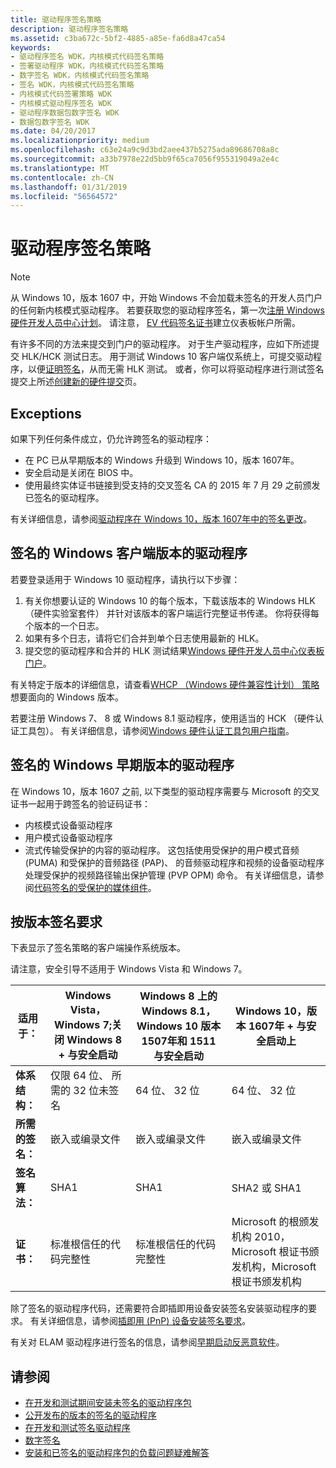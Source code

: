 ```yaml
---
title: 驱动程序签名策略
description: 驱动程序签名策略
ms.assetid: c3ba672c-5bf2-4885-a85e-fa6d8a47ca54
keywords:
- 驱动程序签名 WDK，内核模式代码签名策略
- 签署驱动程序 WDK，内核模式代码签名策略
- 数字签名 WDK，内核模式代码签名策略
- 签名 WDK，内核模式代码签名策略
- 内核模式代码签署策略 WDK
- 内核模式驱动程序签名 WDK
- 驱动程序数据包数字签名 WDK
- 数据包数字签名 WDK
ms.date: 04/20/2017
ms.localizationpriority: medium
ms.openlocfilehash: c63e24a9c9d3bd2aee437b5275ada89686708a8c
ms.sourcegitcommit: a33b7978e22d5bb9f65ca7056f955319049a2e4c
ms.translationtype: MT
ms.contentlocale: zh-CN
ms.lasthandoff: 01/31/2019
ms.locfileid: "56564572"
---
```

# <a name="driver-signing-policy"></a>驱动程序签名策略

> [!NOTE]
> 从 Windows 10，版本 1607 中，开始 Windows 不会加载未签名的开发人员门户的任何新内核模式驱动程序。  若要获取您的驱动程序签名，第一次[注册 Windows 硬件开发人员中心计划](https://docs.microsoft.com/windows-hardware/drivers/dashboard/register-for-the-hardware-program)。 请注意， [EV 代码签名证书](https://docs.microsoft.com/windows-hardware/drivers/dashboard/get-a-code-signing-certificate)建立仪表板帐户所需。

有许多不同的方法来提交到门户的驱动程序。  对于生产驱动程序，应如下所述提交 HLK/HCK 测试日志。  用于测试 Windows 10 客户端仅系统上，可提交驱动程序，以便[证明签名](../dashboard/attestation-signing-a-kernel-driver-for-public-release.md)，从而无需 HLK 测试。  或者，你可以将驱动程序进行测试签名提交上所述[创建新的硬件提交](../dashboard/create-a-new-hardware-submission.md)页。

## <a name="exceptions"></a>Exceptions

如果下列任何条件成立，仍允许跨签名的驱动程序：

* 在 PC 已从早期版本的 Windows 升级到 Windows 10，版本 1607年。
* 安全启动是关闭在 BIOS 中。
* 使用最终实体证书链接到受支持的交叉签名 CA 的 2015 年 7 月 29 之前颁发已签名的驱动程序。

有关详细信息，请参阅[驱动程序在 Windows 10，版本 1607年中的签名更改](https://blogs.msdn.microsoft.com/windows_hardware_certification/2016/07/26/driver-signing-changes-in-windows-10-version-1607/)。

## <a name="signing-a-driver-for-client-versions-of-windows"></a>签名的 Windows 客户端版本的驱动程序

若要登录适用于 Windows 10 驱动程序，请执行以下步骤：

1. 有关你想要认证的 Windows 10 的每个版本，下载该版本的 Windows HLK （硬件实验室套件） 并针对该版本的客户端运行完整证书传递。 你将获得每个版本的一个日志。
2. 如果有多个日志，请将它们合并到单个日志使用最新的 HLK。
3. 提交您的驱动程序和合并的 HLK 测试结果[Windows 硬件开发人员中心仪表板门户](../dashboard/index.md)。

有关特定于版本的详细信息，请查看[WHCP （Windows 硬件兼容性计划） 策略](https://docs.microsoft.com/windows-hardware/design/compatibility/whcp-specifications-policies)想要面向的 Windows 版本。

若要注册 Windows 7、 8 或 Windows 8.1 驱动程序，使用适当的 HCK （硬件认证工具包）。  有关详细信息，请参阅[Windows 硬件认证工具包用户指南](https://docs.microsoft.com/previous-versions/windows/hardware/hck/jj124227(v=vs.85))。

## <a name="signing-a-driver-for-earlier-versions-of-windows"></a>签名的 Windows 早期版本的驱动程序

在 Windows 10，版本 1607 之前, 以下类型的驱动程序需要与 Microsoft 的交叉证书一起用于跨签名的验证码证书：

* 内核模式设备驱动程序
* 用户模式设备驱动程序
* 流式传输受保护的内容的驱动程序。 这包括使用受保护的用户模式音频 (PUMA) 和受保护的音频路径 (PAP)、 的音频驱动程序和视频的设备驱动程序处理受保护的视频路径输出保护管理 (PVP OPM) 命令。 有关详细信息，请参阅[代码签名的受保护的媒体组件](https://go.microsoft.com/fwlink/p/?linkid=74262)。

## <a name="signing-requirements-by-version"></a>按版本签名要求

下表显示了签名策略的客户端操作系统版本。

请注意，安全引导不适用于 Windows Vista 和 Windows 7。

|适用于：|Windows Vista，Windows 7;关闭 Windows 8 + 与安全启动|Windows 8 上的 Windows 8.1，Windows 10 版本 1507年和 1511 与安全启动|Windows 10，版本 1607年 + 与安全启动上|
|--- |--- |--- |--- |
|**体系结构：**|仅限 64 位、 所需的 32 位未签名|64 位、 32 位|64 位、 32 位|
|**所需的签名：**|嵌入或编录文件|嵌入或编录文件|嵌入或编录文件|
|**签名算法：**|SHA1|SHA1|SHA2 或 SHA1|
|**证书：**|标准根信任的代码完整性|标准根信任的代码完整性|Microsoft 的根颁发机构 2010，Microsoft 根证书颁发机构，Microsoft 根证书颁发机构|

除了签名的驱动程序代码，还需要符合即插即用设备安装签名安装驱动程序的要求。  有关详细信息，请参阅[插即用 (PnP) 设备安装签名要求](pnp-device-installation-signing-requirements--windows-vista-and-later-.md)。

有关对 ELAM 驱动程序进行签名的信息，请参阅[早期启动反恶意软件](https://msdn.microsoft.com/library/windows/desktop/hh848061(v=vs.85).aspx)。

## <a name="see-also"></a>请参阅

* [在开发和测试期间安装未签名的驱动程序包](installing-an-unsigned-driver-during-development-and-test.md)
* [公开发布的版本的签名的驱动程序](signing-drivers-for-public-release--windows-vista-and-later-.md)
* [在开发和测试签名驱动程序](signing-drivers-during-development-and-test.md)
* [数字签名](driver-signing.md)
* [安装和已签名的驱动程序包的负载问题疑难解答](troubleshooting-install-and-load-problems-with-signed-driver-packages.md)
